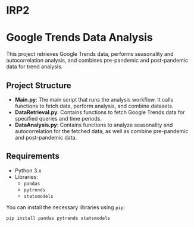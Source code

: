 # IRP2
# Google Trends Data Analysis

This project retrieves Google Trends data, performs seasonality and autocorrelation analysis, and combines pre-pandemic and post-pandemic data for trend analysis.

## Project Structure

- **Main.py**: The main script that runs the analysis workflow. It calls functions to fetch data, perform analysis, and combine datasets.
- **DataRetrieval.py**: Contains functions to fetch Google Trends data for specified queries and time periods.
- **DataAnalysis.py**: Contains functions to analyze seasonality and autocorrelation for the fetched data, as well as combine pre-pandemic and post-pandemic data.

## Requirements

- Python 3.x
- Libraries:
  - `pandas`
  - `pytrends`
  - `statsmodels`

You can install the necessary libraries using `pip`:

```bash
pip install pandas pytrends statsmodels
